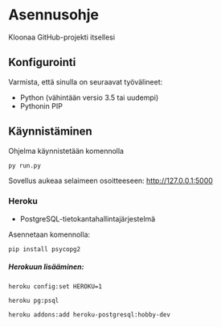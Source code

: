 # Asennusohje

Kloonaa GitHub-projekti itsellesi

## Konfigurointi

Varmista, että sinulla on seuraavat työvälineet:

- Python (vähintään versio 3.5 tai uudempi)
- Pythonin PIP

## Käynnistäminen

Ohjelma käynnistetään komennolla
```
py run.py
```

Sovellus aukeaa selaimeen osoitteeseen: http://127.0.0.1:5000

### Heroku

- PostgreSQL-tietokantahallintajärjestelmä

Asennetaan komennolla:
```
pip install psycopg2
```
##### Herokuun lisääminen:
```
heroku config:set HEROKU=1
```
```
heroku pg:psql
```
```
heroku addons:add heroku-postgresql:hobby-dev
```
## 

